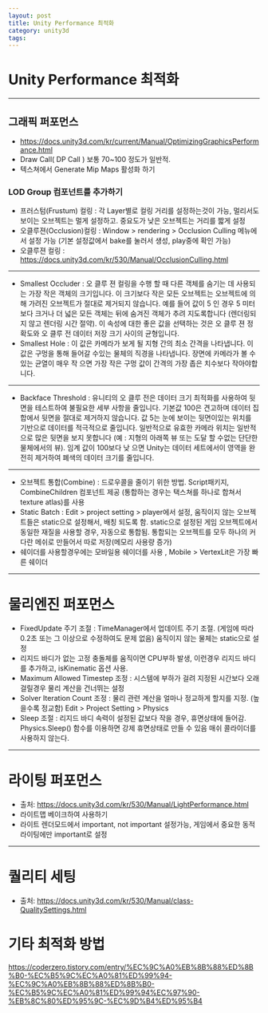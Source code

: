 ```yaml
---
layout: post
title: Unity Performance 최적화
category: unity3d
tags:
---
```


# Unity Performance 최적화

---

## 그래픽 퍼포먼스
- https://docs.unity3d.com/kr/current/Manual/OptimizingGraphicsPerformance.html
- Draw Call( DP Call ) 보통 70~100 정도가 일반적.
- 텍스쳐에서 Generate Mip Maps 활성화 하기
### LOD Group 컴포넌트를 추가하기
- 프러스텀(Frustum) 컬링 : 각 Layer별로 컬링 거리를 설정하는것이 가능, 멀리서도 보이는 오브젝트는 멀게 설정하고. 중요도가 낮은 오브젝트는 거리를 짧게 설정
- 오클루젼(Occlusion)컬링 : Window > rendering > Occlusion Culling 메뉴에서 설정 가능 (기본 설정값에서 bake를 눌러서 생성, play중에 확인 가능)
- 오클루젼 컬링 : https://docs.unity3d.com/kr/530/Manual/OcclusionCulling.html

---

- Smallest Occluder :	오 클루 젼 컬링을 수행 할 때 다른 객체를 숨기는 데 사용되는 가장 작은 객체의 크기입니다. 이 크기보다 작은 모든 오브젝트는 오브젝트에 의해 가려진 오브젝트가 절대로 제거되지 않습니다. 예를 들어 값이 5 인 경우 5 미터보다 크거나 더 넓은 모든 객체는 뒤에 숨겨진 객체가 추려 지도록합니다 (렌더링되지 않고 렌더링 시간 절약). 이 속성에 대한 좋은 값을 선택하는 것은 오 클루 젼 정확도와 오 클루 전 데이터 저장 크기 사이의 균형입니다.
- Smallest Hole :	이 값은 카메라가 보게 될 지형 간의 최소 간격을 나타냅니다. 이 값은 구멍을 통해 들어갈 수있는 물체의 직경을 나타냅니다. 장면에 카메라가 볼 수있는 균열이 매우 작 으면 가장 작은 구멍 값이 간격의 가장 좁은 치수보다 작아야합니다.

---

- Backface Threshold :	유니티의 오 클루 전은 데이터 크기 최적화를 사용하여 뒷면을 테스트하여 불필요한 세부 사항을 줄입니다. 기본값 100은 견고하며 데이터 집합에서 뒷면을 절대로 제거하지 않습니다. 값 5는 눈에 보이는 뒷면이있는 위치를 기반으로 데이터를 적극적으로 줄입니다. 일반적으로 유효한 카메라 위치는 일반적으로 많은 뒷면을 보지 못합니다 (예 : 지형의 아래쪽 뷰 또는 도달 할 수없는 단단한 물체에서의 뷰). 임계 값이 100보다 낮 으면 Unity는 데이터 세트에서이 영역을 완전히 제거하여 폐색의 데이터 크기를 줄입니다.

---

- 오브젝트 통합(Combine) : 드로우콜을 줄이기 위한 방법. Script패키지, CombineChildren 컴포넌트 제공 (통합하는 경우는 택스쳐를 하나로 합쳐서 texture atlas)를 사용
- Static Batch : Edit > project setting > player에서 설정, 움직이지 않는 오브젝트들은 static으로 설정해서, 배칭 되도록 함. static으로 설정된 게임 오브젝트에서 동일한 재질을 사용할 경우, 자동으로 통합됨. 통합되는 오브젝트를 모두 하나의 커다란 메쉬로 만들어서 따로 저장(메모리 사용량 증가)
- 쉐이더를 사용할경우에는 모바일용 쉐이더를 사용 , Mobile > VertexLit은 가장 빠른 쉐이더

---

# 물리엔진 퍼포먼스
- FixedUpdate 주기 조절 : TimeManager에서 업데이트 주기 조절. (게임에 따라 0.2초 또는 그 이상으로 수정하여도 문제 없음)
움직이지 않는 물체는 static으로 설정
- 리지드 바디가 없는 고정 충돌체를 움직이면 CPU부하 발생, 이런경우 리지드 바디를 추가하고, isKinematic 옵션 사용.
- Maximum Allowed Timestep 조정 : 시스템에 부하가 걸려 지정된 시간보다 오래 걸릴경우 물리 계산을 건너뛰는 설정
- Solver Iteration Count 조정 : 물리 관련 계산을 얼마나 정교하게 할지를 지정. (높을수록 정교함) Edit > Project Setting > Physics
- Sleep 조절 : 리지드 바디 속력이 설정된 값보다 작을 경우, 휴면상태에 들어감. Physics.Sleep() 함수를 이용하면 강제 휴면상태로 만들 수 있음
매쉬 콜라이더를 사용하지 않는다.

---

# 라이팅 퍼포먼스
- 출처: https://docs.unity3d.com/kr/530/Manual/LightPerformance.html
- 라이트맵 베이크하여 사용하기
- 라이트 렌더모드에서 important, not important 설정가능, 게임에서 중요한 동적 라이팅에만 important로 설정

---

# 퀄리티 세팅
- 출처: https://docs.unity3d.com/kr/530/Manual/class-QualitySettings.html
# 기타 최적화 방법
https://coderzero.tistory.com/entry/%EC%9C%A0%EB%8B%88%ED%8B%B0-%EC%B5%9C%EC%A0%81%ED%99%94-%EC%9C%A0%EB%8B%88%ED%8B%B0-%EC%B5%9C%EC%A0%81%ED%99%94%EC%97%90-%EB%8C%80%ED%95%9C-%EC%9D%B4%ED%95%B4